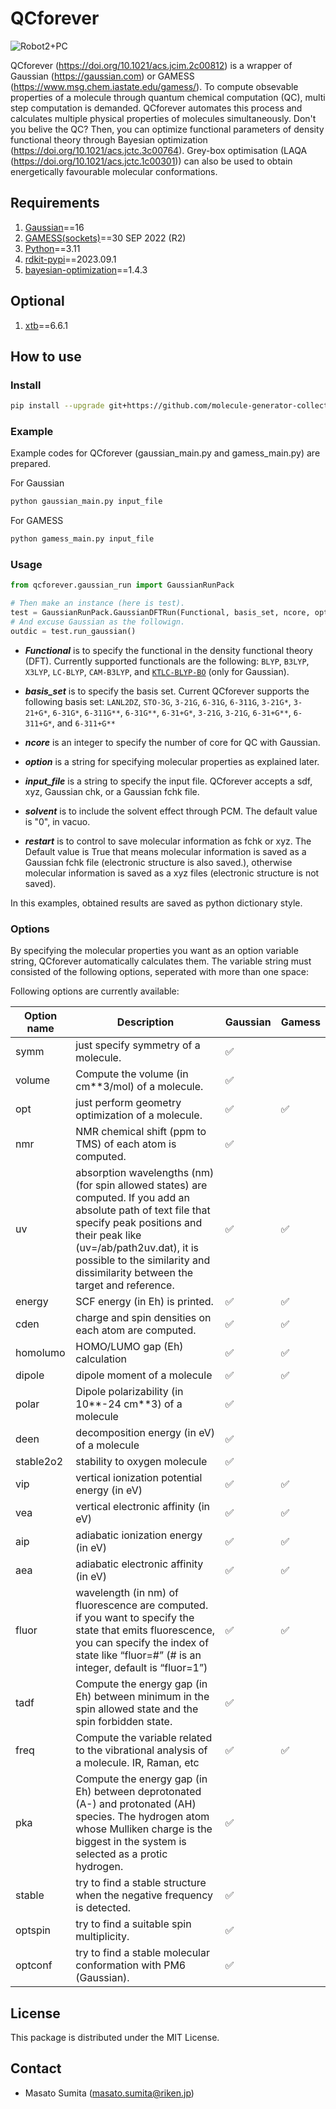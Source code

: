 # QCforever

![Robot2+PC](https://user-images.githubusercontent.com/46772738/188896764-65ab12c1-3cc9-421d-8d87-ed33c932380a.png)

QCforever (https://doi.org/10.1021/acs.jcim.2c00812) is a wrapper of Gaussian (https://gaussian.com) or GAMESS (https://www.msg.chem.iastate.edu/gamess/). 
To compute obsevable properties of a molecule through quantum chemical computation (QC),
multi step computation is demanded. 
QCforever automates this process and calculates multiple physical properties of molecules simultaneously.
Don't you belive the QC?
Then, you can optimize functional parameters of density functional theory through Bayesian optimization (https://doi.org/10.1021/acs.jctc.3c00764).
Grey-box optimisation (LAQA (https://doi.org/10.1021/acs.jctc.1c00301)) can also be used to obtain energetically favourable molecular conformations.


## Requirements

1. [Gaussian](https://gaussian.com)==16
2. [GAMESS(sockets)](https://www.msg.chem.iastate.edu/gamess/)==30 SEP 2022 (R2)
3. [Python](https://www.anaconda.com/download/)==3.11
4. [rdkit-pypi](https://anaconda.org/rdkit/rdkit)==2023.09.1
5. [bayesian-optimization](https://github.com/bayesian-optimization/BayesianOptimization)==1.4.3

## Optional

1. [xtb](https://github.com/grimme-lab/xtb/tree/v6.6.1)==6.6.1

## How to use

### Install

```bash
pip install --upgrade git+https://github.com/molecule-generator-collection/QCforever.git
```

### Example

Example codes for QCforever (gaussian_main.py and gamess_main.py) are prepared.

For Gaussian
```bash
python gaussian_main.py input_file
```
For GAMESS
```bash
python gamess_main.py input_file
```

### Usage

```python
from qcforever.gaussian_run import GaussianRunPack

# Then make an instance (here is test).
test = GaussianRunPack.GaussianDFTRun(Functional, basis_set, ncore, option, input_file, solvent='water', restart=False)
# And excuse Gaussian as the followign.
outdic = test.run_gaussian()
```

- ***Functional*** is to specify the functional in the density functional theory (DFT).
Currently supported functionals are the following: `BLYP`, `B3LYP`, `X3LYP`, `LC-BLYP`, `CAM-B3LYP`, 
and [`KTLC-BLYP-BO`](https://doi.org/10.1021/acs.jctc.3c00764) (only for Gaussian).

- ***basis_set*** is to specify the basis set.
  Current QCforever supports the following basis set:
  `LANL2DZ`, `STO-3G`, `3-21G`, `6-31G`, `6-311G`, `3-21G*`, `3-21+G*`, `6-31G*`, `6-311G**`, `6-31G**`,
  `6-31+G*`, `3-21G`, `3-21G`, `6-31+G**`, `6-311+G*`, and `6-311+G**`

- ***ncore*** is an integer to specify the number of core for QC with Gaussian.

- ***option*** is a string for specifying molecular properties as explained later.

- ***input_file*** is a string to specify the input file.
  QCforever accepts a sdf, xyz, Gaussian chk, or a Gaussian fchk file.

- ***solvent*** is to include the solvent effect through PCM.
  The default value is "0", in vacuo.

- ***restart*** is to control to save molecular information as fchk or xyz.
  The Default value is True that means molecular information is saved as a Gaussian fchk file (electronic structure is also saved.),
  otherwise molecular information is saved as a xyz files (electronic structure is not saved).

In this examples, obtained results are saved as python dictionary style.

### Options

By specifying the molecular properties you want as an option variable string,
QCforever automatically calculates them.
The variable string must consisted of the following options,
seperated with more than one space:

Following options are currently available:

| Option name | Description | Gaussian | Gamess |
|---|---|---|---|
|symm| just specify symmetry of a molecule.|:white_check_mark:||
|volume| Compute the volume (in cm**3/mol) of a molecule.|:white_check_mark:||
|opt| just perform geometry optimization of a molecule.|:white_check_mark:|:white_check_mark:|
|nmr| NMR chemical shift (ppm to TMS) of each atom is computed.|:white_check_mark:||
|uv| absorption wavelengths (nm) (for spin allowed states) are computed. If you add an absolute path of text file that specify peak positions and their peak like (uv=/ab/path2uv.dat), it is possible to the similarity and dissimilarity between the target and reference. |:white_check_mark:|:white_check_mark:|
|energy| SCF energy (in Eh) is printed.|:white_check_mark:|:white_check_mark:|
|cden| charge and spin densities on each atom are computed.|:white_check_mark:|:white_check_mark:|
|homolumo| HOMO/LUMO gap (Eh) calculation|:white_check_mark:|:white_check_mark:|
|dipole| dipole moment of a molecule|:white_check_mark:|:white_check_mark:|
|polar| Dipole polarizability (in 10**-24 cm**3) of a molecule|:white_check_mark:||
|deen| decomposition energy (in eV) of a molecule|:white_check_mark:||
|stable2o2| stability to oxygen molecule|:white_check_mark:||
|vip| vertical ionization potential energy (in eV)|:white_check_mark:|:white_check_mark:|
|vea| vertical electronic affinity (in eV)|:white_check_mark:|:white_check_mark:|
|aip| adiabatic ionization energy (in eV)|:white_check_mark:|:white_check_mark:|
|aea| adiabatic electronic affinity (in eV)|:white_check_mark:|:white_check_mark:|
|fluor| wavelength (in nm) of fluorescence are computed. if you want to specify the state that emits fluorescence, you can specify the index of state like “fluor=#” (# is an integer, default is “fluor=1”)|:white_check_mark:|:white_check_mark:|
|tadf| Compute the energy gap (in Eh) between minimum in the spin allowed state and the spin forbidden state.|:white_check_mark:||
|freq| Compute the variable related to the vibrational analysis of a molecule. IR, Raman, etc|:white_check_mark:|:white_check_mark:|
|pka| Compute the energy gap (in Eh) between deprotonated (A-) and protonated (AH) species. The hydrogen atom whose Mulliken charge is the biggest in the system is selected as a protic hydrogen.|:white_check_mark:||
|stable| try to find a stable structure when the negative frequency is detected.|:white_check_mark:||
|optspin| try to find a suitable spin multiplicity.|:white_check_mark:||
|optconf| try to find a stable molecular conformation with PM6 (Gaussian).|:white_check_mark:||

## License

This package is distributed under the MIT License.

## Contact

- Masato Sumita (masato.sumita@riken.jp)
